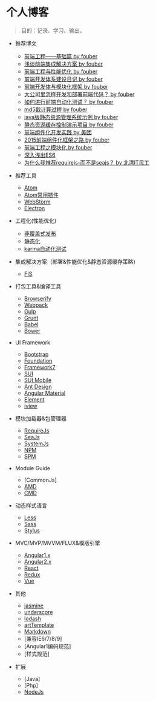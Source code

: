 # 个人博客

> 目的：记录、学习、输出。

* 推荐博文
    * [前端工程——基础篇 by fouber](https://github.com/fouber/blog/issues/10)
    * [浅谈前端集成解决方案 by fouber](https://github.com/fouber/blog/issues/1)
    * [前端工程与性能优化 by fouber](https://github.com/fouber/blog/issues/3)
    * [前端开发体系建设日记 by fouber](https://github.com/fouber/blog/issues/2)
    * [前端开发体与模块化框架 by fouber](https://github.com/fouber/blog/issues/4)
    * [大公司里怎样开发和部署前端代码？ by fouber](https://github.com/fouber/blog/issues/6)
    * [如何进行前端自动化测试？ by fouber](https://github.com/fouber/blog/issues/7)
    * [md5戳计算过程 by fouber](https://github.com/fouber/blog/issues/5)
    * [java版静态资源管理系统示例 by fouber](https://github.com/fouber/fis-java-jsp)
    * [静态资源缓存控制演示项目 by fouber](https://github.com/fouber/static-resource-digest-project)
    * [前端组件化开发实践 by 美团](http://tech.meituan.com/frontend-component-practice.html)
    * [2015前端组件化框架之路 by fouber](https://github.com/xufei/blog/issues/19)
    * [前端工程之模块化 by fouber](http://fex.baidu.com/blog/2014/03/fis-module/)
    * [深入浅出ES6](http://www.infoq.com/cn/articles/es6-in-depth-an-introduction)
    * [为什么我推荐requirejs-而不是seajs？ by 北漂IT民工](http://blog.3gcnbeta.com/2014/05/27/%E4%B8%BA%E4%BB%80%E4%B9%88%E6%88%91%E6%8E%A8%E8%8D%90requirejs-%E8%80%8C%E4%B8%8D%E6%98%AFseajs/)

* 推荐工具
    * [Atom](https://atom.io/)
    * [Atom常用插件](http://blog.csdn.net/mduanfire/article/details/50278591)
    * [WebStorm](https://www.jetbrains.com/webstorm/)
    * [Electron](http://electron.atom.io/)

* 工程化(性能优化)
    * [非覆盖式发布](https://www.zhihu.com/question/20790576/answer/32602154)
    * [静态化](https://www.zhihu.com/question/34388831)
    * [karma自动化测试](https://github.com/karma-runner/karma)

* 集成解决方案（部署&性能优化&静态资源缓存策略）
    * [FIS](http://fis.baidu.com/)

* 打包工具&编译工具
    * [Browserify](http://browserify.org/)
    * [Webpack](http://webpack.github.io/)
    * [Gulp](http://gulpjs.com/)
    * [Grunt](http://gruntjs.com/)
    * [Babel](http://babeljs.io/)
    * [Bower](https://bower.io/)

* UI Framework
    * [Bootstrap](http://bootcss.com)
    * [Foundation](http://foundation.zurb.com/)
    * [Framework7](http://framework7.taobao.org/)
    * [SUI](sui.taobao.org)
    * [SUI Mobile](http://m.sui.taobao.org/)
    * [Ant Design](https://ant.design)
    * [Angular Material](https://material.angularjs.org/latest/)
    * [Element](http://element.eleme.io)
    * [iview](https://www.iviewui.com/)

* 模块加载器&包管理器
    * [RequireJs](http://requirejs.org/)
    * [SeaJs](http://seajs.org/docs/)
    * [SystemJs](https://github.com/systemjs/systemjs)
    * [NPM](https://www.npmjs.com/)
    * [SPM](https://github.com/spmjs/spmjs.io/)

* Module Guide
    * [CommonJs]
    * [AMD](https://github.com/amdjs/amdjs-api/wiki/AMD)
    * [CMD](https://github.com/seajs/seajs/issues/242)

* 动态样式语言
    * [Less](http://lesscss.cn/)
    * [Sass](https://github.com/sass/sass)
    * [Stylus](https://github.com/stylus/stylus)

* MVC/MVP/MVVM/FLUX&模版引擎
    * [Angular1.x](https://github.com/angular/angular.js)
    * [Angular2.x](https://github.com/angular/angular)
    * [React](https://github.com/facebook/react)
    * [Redux](https://github.com/reactjs/redux)
    * [Vue](https://github.com/vuejs/vue)

* 其他
    * [jasmine](https://jasmine.github.io/)
    * [underscore](https://github.com/jashkenas/underscore)
    * [lodash](https://github.com/lodash/lodash)
    * [artTemplate](https://github.com/aui/artTemplate)
    * [Markdown](http://www.appinn.com/markdown/)
    * [兼容IE6/7/8/9]
    * [Angular1编码规范]
    * [样式规范]

* 扩展
    * [Java]
    * [Php]
    * [NodeJs](https://nodejs.org/)
